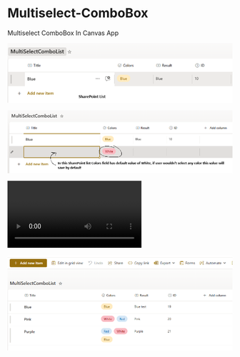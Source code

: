# Multiselect-ComboBox
Multiselect ComboBox In Canvas App

![Uploading image.png…](https://github.com/AlmasMahfooz/Multiselect-ComboBox/blob/main/Images/1.png)





![Uploading image.png…](https://github.com/AlmasMahfooz/Multiselect-ComboBox/blob/main/Images/2.png)









![Uploading imultiselect%20combobox.webm…](https://github.com/AlmasMahfooz/Multiselect-ComboBox/blob/main/Images/multiselect%20combobox.webm)










![Uploading image.png…](https://github.com/AlmasMahfooz/Multiselect-ComboBox/blob/main/Images/3.png)

